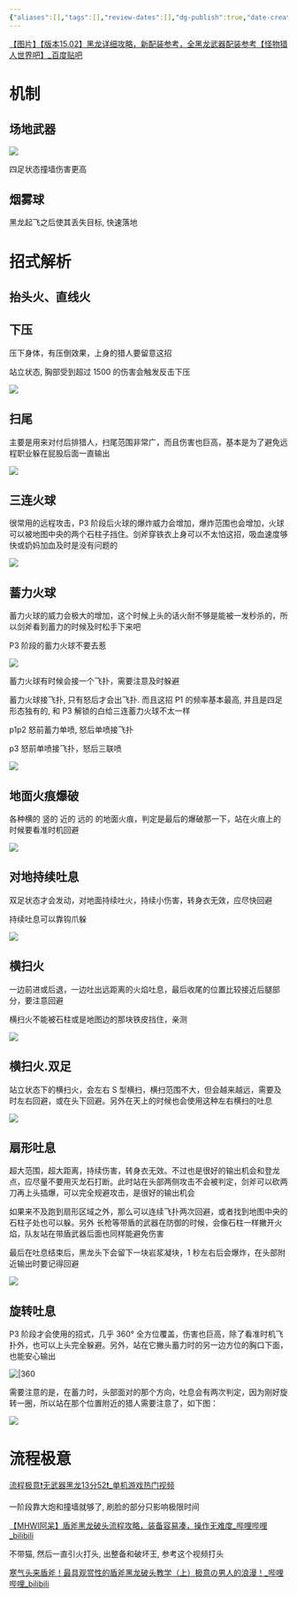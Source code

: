 ```yaml
---
{"aliases":[],"tags":[],"review-dates":[],"dg-publish":true,"date-created":"2023-11-13-Mon, 11:16:08 am","date-modified":"2023-11-13-Mon, 12:03:40 pm","permalink":"/entertainment/game/monster-hunter/monster/黑龙/","dgPassFrontmatter":true}
---
```



[【图片】【版本15.02】黑龙详细攻略，新配装参考，全黑龙武器配装参考【怪物猎人世界吧】\_百度贴吧](https://tieba.baidu.com/p/7021175021)

# 机制

## 场地武器

![](/img/user/entertainment/game/monster-hunter/monster/黑龙/image-20231113113319382.png)

四足状态撞墙伤害更高

## 烟雾球

黑龙起飞之后使其丢失目标, 快速落地

# 招式解析

## 抬头火、直线火



## 下压

压下身体，有压倒效果，上身的猎人要留意这招

站立状态, 胸部受到超过 1500 的伤害会触发反击下压

![](/img/user/entertainment/game/monster-hunter/monster/黑龙/f1ae89fa43166d22df6b93ca512309f79052d223.gif)

## 扫尾

主要是用来对付后排猎人，扫尾范围非常广，而且伤害也巨高，基本是为了避免远程职业躲在屁股后面一直输出

![](/img/user/entertainment/game/monster-hunter/monster/黑龙/1d6da0514fc2d5625b1656b3f01190ef76c66c2d.gif)

## 三连火球

很常用的远程攻击，P3 阶段后火球的爆炸威力会增加，爆炸范围也会增加，火球可以被地图中央的两个石柱子挡住。剑斧穿铁衣上身可以不太怕这招，吸血速度够快或奶妈加血及时是没有问题的

![](/img/user/entertainment/game/monster-hunter/monster/黑龙/9d47881ab051f819e53d8514cdb44aed2e73e72f.gif)

## 蓄力火球

蓄力火球的威力会极大的增加，这个时候上头的话火耐不够是能被一发秒杀的，所以剑斧看到蓄力的时候及时松手下来吧

P3 阶段的蓄力火球不要去惹

![](/img/user/entertainment/game/monster-hunter/monster/黑龙/2801afeff01f3a29c3dd53908e25bc315c607c2a.gif)

蓄力火球有时候会接一个飞扑，需要注意及时躲避

蓄力火球接飞扑, 只有怒后才会出飞扑. 而且这招 P1 的频率基本最高, 并且是四足形态独有的, 和 P3 解锁的白给三连蓄力火球不太一样

p1p2 怒前蓄力单喷, 怒后单喷接飞扑

p3 怒前单喷接飞扑，怒后三联喷

![](/img/user/entertainment/game/monster-hunter/monster/黑龙/79016d4f9258d1094ef62fecc658ccbf6c814d2a.gif)

## 地面火痕爆破

各种横的 竖的 近的 远的 的地面火痕，判定是最后的爆破那一下，站在火痕上的时候要看准时机回避

![](/img/user/entertainment/game/monster-hunter/monster/黑龙/2311d0f91a4c510f7cd464447759252dd42aa537.gif)

## 对地持续吐息

双足状态才会发动，对地面持续吐火，持续小伤害，转身衣无效，应尽快回避

持续吐息可以靠钩爪躲

![](/img/user/entertainment/game/monster-hunter/monster/黑龙/d49a00c69f3df8dccb3109cfda11728b47102832.gif)

## 横扫火

一边前进或后退，一边吐出远距离的火焰吐息，最后收尾的位置比较接近后腿部分，要注意回避

横扫火不能被石柱或是地图边的那块铁皮挡住，亲测

![](/img/user/entertainment/game/monster-hunter/monster/黑龙/b9c0317a02087bf471e7d1b7e5d3572c11dfcf38.gif)

## 横扫火.双足

站立状态下的横扫火，会左右 S 型横扫，横扫范围不大，但会越来越远，需要及时左右回避，或在头下回避。另外在天上的时候也会使用这种左右横扫的吐息

![](/img/user/entertainment/game/monster-hunter/monster/黑龙/fdd789b6d0a20cf4f895788161094b36acaf993a.gif)

## 扇形吐息

超大范围，超大距离，持续伤害，转身衣无效。不过也是很好的输出机会和登龙点，应尽量不要用灭龙石打断。此时站在头部两侧攻击不会被判定，剑斧可以砍两刀再上头插爆，可以完全规避攻击，是很好的输出机会

如果来不及跑到扇形区域之外，那么可以连续飞扑两次回避，或者找到地图中央的石柱子处也可以躲。另外 长枪等带盾的武器在防御的时候，会像石柱一样撇开火焰，队友站在带盾武器后面也同样能避免伤害

最后在吐息结束后，黑龙头下会留下一块岩浆凝块，1 秒左右后会爆炸，在头部附近输出时要记得回避

![](/img/user/entertainment/game/monster-hunter/monster/黑龙/0d5477096e061d957240b1666cf40ad163d9cac5.gif)

## 旋转吐息

P3 阶段才会使用的招式，几乎 360° 全方位覆盖，伤害也巨高，除了看准时机飞扑外，也可以上头完全躲避。另外，站在它撇头蓄力时的另一边方位的胸口下面，也能安心输出

![|360](/img/user/entertainment/game/monster-hunter/monster/黑龙/527150610c33874449c4a922460fd9f9d62aa0c6.gif)

需要注意的是，在蓄力时，头部面对的那个方向，吐息会有两次判定，因为刚好旋转一圈，所以站在那个位置附近的猎人需要注意了，如下图：

![](/img/user/entertainment/game/monster-hunter/monster/黑龙/1a5c5062f6246b60ac0f342afcf81a4c500fa2c6.gif)

# 流程极意

[流程极意❗无武器黑龙13分52❗\_单机游戏热门视频](https://www.bilibili.com/video/BV1LY4y1574q/?spm_id_from=333.337.search-card.all.click&vd_source=f8573a6196003ad3683f1c1a403d3431)

一阶段靠大炮和撞墙就够了, 刷脸的部分只影响极限时间

[【MHWI阿呆】盾斧黑龙破头流程攻略，装备容易凑，操作无难度\_哔哩哔哩\_bilibili](https://www.bilibili.com/video/BV1Y5411j7ix/?spm_id_from=333.337.search-card.all.click&vd_source=f8573a6196003ad3683f1c1a403d3431)

不带猫, 然后一直引火打头, 出整备和破坏王, 参考这个视频打头

[寒气头来盾斧！最具观赏性的盾斧黑龙破头教学（上）极意の男人的浪漫！\_哔哩哔哩\_bilibili](https://www.bilibili.com/video/BV1hh41117Ek/?spm_id_from=333.337.search-card.all.click&vd_source=f8573a6196003ad3683f1c1a403d3431)